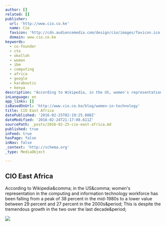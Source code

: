 ```yaml
---
author: []
related: []
publisher:
  url: 'http://www.cio.co.ke'
  name: Cio
  favicon: 'http://cdn.audiencemedia.com/design/cio/images/favicon.ico'
  domain: www.cio.co.ke
keywords:
  - co-founder
  - cto
  - okolloh
  - women
  - ibm
  - computing
  - africa
  - google
  - karaboutis
  - kenya
description: "According to Wikipedia, in the US, women's representation in the computing and information technology workforce has been falling from a peak of 38 percent in the mid-1980s to a lower value between 29 percent and 27 percent in the 2000s. This is despite the tremendous growth in the two over the last decade."
inLanguage: en
app_links: []
isBasedOnUrl: 'http://www.cio.co.ke/blog/women-in-technology'
title: CIO East Africa
datePublished: '2016-02-25T02:19:25.808Z'
dateModified: '2016-02-24T21:17:08.611Z'
sourcePath: _posts/2016-02-25-cio-east-africa.md
published: true
inFeed: true
hasPage: false
inNav: false
_context: 'http://schema.org'
_type: MediaObject

---
```

<article style=""><h1>CIO East Africa</h1><p>According to Wikipedia&amp;comma; in the US&amp;comma; women's representation in the computing and information technology workforce has been falling from a peak of 38 percent in the mid-1980s to a lower value between 29 percent and 27 percent in the 2000s&amp;period; This is despite the tremendous growth in the two over the last decade&amp;period;</p><img src="http://cdn.audiencemedia.com/var/cio/storage/images/media/images/women-in-tech/290224-1-eng-GB/women-in-tech_article_half.jpg" /></article>